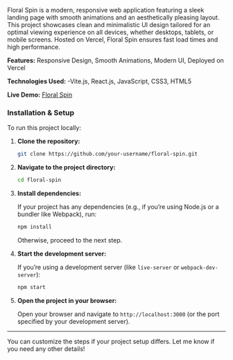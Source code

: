 Floral Spin is a modern, responsive web application featuring a sleek landing page with smooth animations and an aesthetically pleasing layout. This project showcases clean and minimalistic UI design tailored for an optimal viewing experience on all devices, whether desktops, tablets, or mobile screens. Hosted on Vercel, Floral Spin ensures fast load times and high performance.

**Features:**
Responsive Design, Smooth Animations, Modern UI, Deployed on Vercel

**Technologies Used:**
-Vite.js, React.js, JavaScript, CSS3, HTML5

**Live Demo:** [Floral Spin](https://floral-spin.vercel.app/)


### Installation & Setup

To run this project locally:

1. **Clone the repository:**

   ```bash
   git clone https://github.com/your-username/floral-spin.git
   ```

2. **Navigate to the project directory:**

   ```bash
   cd floral-spin
   ```

3. **Install dependencies:**
   
   If your project has any dependencies (e.g., if you’re using Node.js or a bundler like Webpack), run:

   ```bash
   npm install
   ```

   Otherwise, proceed to the next step.

4. **Start the development server:**

   If you’re using a development server (like `live-server` or `webpack-dev-server`):

   ```bash
   npm start
   ```

5. **Open the project in your browser:**

   Open your browser and navigate to `http://localhost:3000` (or the port specified by your development server).

---

You can customize the steps if your project setup differs. Let me know if you need any other details!
